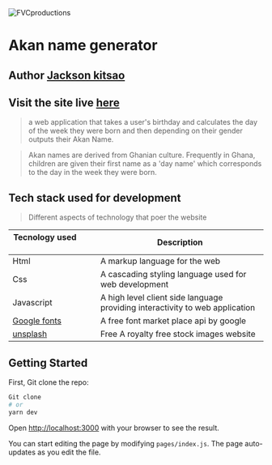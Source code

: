 <img src="https://avatars1.githubusercontent.com/u/4284691?v=3&s=200" title="FVCproductions" alt="FVCproductions">



<!-- ***Author :: Jackson kitsao*** -->

# Akan name generator

## Author [Jackson kitsao](https://github.com/jkitsao)

## Visit the site live [here](https://jkitsao.github.io/Akan-names/)

> a web application that takes a user's birthday and calculates the day of the week they were born and then depending on their gender outputs their Akan Name. 

> Akan names are derived from Ghanian culture. Frequently in Ghana, children are given their first name as a 'day name' which corresponds to the day in the week they were born.

## Tech stack used for development

> Different aspects of technology that poer the website

| Tecnology used&nbsp; &nbsp; &nbsp; &nbsp; &nbsp; &nbsp; &nbsp; &nbsp; &nbsp; &nbsp; &nbsp; &nbsp; &nbsp; &nbsp; | Description                                                        |
| -------------------------------------------------------------------------------------------------------- | ------------------------------------------------------------------ |
| Html                                                           | A markup language for the web                                 |
| Css                                                         | A cascading styling language used for web development             |
| Javascript                                                 | A high level client side language providing interactivity to web application                        |
| [Google fonts](www.googlefontsapi.com)                                                                  | A free font market place api by google   |
| [unsplash](www.unsplash.com)                                               | Free A royalty free stock images website      |
    
## Getting Started

First, Git clone the repo:

```bash
Git clone 
# or
yarn dev
```

Open [http://localhost:3000](http://localhost:3000) with your browser to see the result.

You can start editing the page by modifying `pages/index.js`. The page auto-updates as you edit the file.

